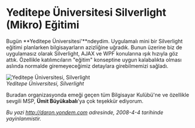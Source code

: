 # Yeditepe Üniversitesi Silverlight (Mikro) Eğitimi 

Bugün **Yeditepe Üniversitesi'**ndeydim. Uygulamalı mini bir Silverlight
eğitimi planlarken bilgisayarların azizliğine uğradık. Bunun üzerine biz
de uygulamasız olarak Silverlight, AJAX ve WPF konularına ışık hızıyla
göz attık. Özellikle katılımcıların "eğitim" konseptine uygun
kalabalıkta olması aslında normalde giremeyeceğimiz detaylara
girebilmemizi sağladı.

![Yeditepe Üniversitesi,
Silverlight](../media/Yeditepe_Universitesi_Silverlight_Mikro_Egitimi/04042008_1.jpg)\
*Yeditepe Üniversitesi, Silverlight*

Buradan organizasyonda emeği geçen tüm Bilgisayar Kulübü'ne ve özellikle
sevgili MSP, **Ümit Büyükabalı**'ya çok teşekkür ediyorum.


*Bu yazi http://daron.yondem.com adresinde, 2008-4-4 tarihinde yayinlanmistir.*